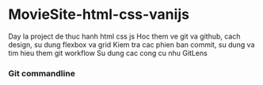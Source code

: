 # MovieSite-html-css-vanijs

Day la project de thuc hanh html css js
Hoc them ve git va github, cach design, su dung flexbox va grid
Kiem tra cac phien ban commit, su dung va tim hieu them git workflow
Su dung cac cong cu nhu GitLens
### Git commandline

